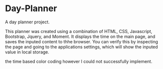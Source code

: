 # Day-Planner
A day planner project.

This planner was created using a combination of HTML, CSS, Javascript, Bootstrap, Jquery, and Moment. It displays the time on the main page, and saves the inputed content to thhe browser. You can verify this by inspecting the page and going to the applications settings, which will show the inputed value in local storage. 

the time based color coding however I could not successfully implement. 
